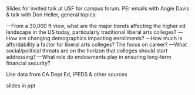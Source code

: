 Slides for invited talk at USF for campus forum. PEr emails with Angie Davis & talk with Don Heller, general topics:

—From a 30,000 ft view, what are the major trends affecting the higher ed landscape in the US today, particularly traditional liberal arts colleges?
—How are changing demographics impacting enrollments?
—How much is affordability a factor for liberal arts colleges? The focus on career?
—What social/political threats are on the horizon that colleges should start addressing? 
—What role do endowments play in ensuring long-term financial security?

Use data from CA Dept Ed, IPEDS & other sources

slides in ppt
